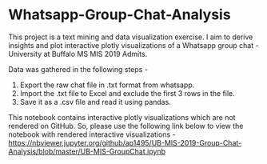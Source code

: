 # Whatsapp-Group-Chat-Analysis

This project is a text mining and data visualization exercise. I aim to derive insights and plot interactive plotly visualizations of a Whatsapp group chat - University at Buffalo MS MIS 2019 Admits.

Data was gathered in the following steps - 
1. Export the raw chat file in .txt format from whatsapp.
2. Import the .txt file to Excel and exclude the first 3 rows in the file.
3. Save it as a .csv file and read it using pandas.

This notebook contains interactive plotly visualizations which are not rendered on GitHub. So, please use the following link below to view the notebook with rendered interactive visualizations - https://nbviewer.jupyter.org/github/ap1495/UB-MIS-2019-Group-Chat-Analysis/blob/master/UB-MIS-GroupChat.ipynb
